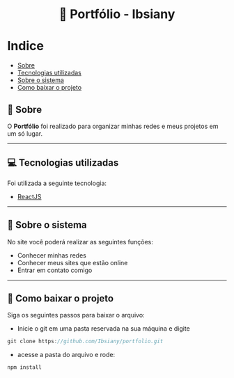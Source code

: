<h1 align="center">

  📜  Portfólio - Ibsiany
</h1>

# Indice
- [Sobre](#-sobre)
- [Tecnologias utilizadas](#-tecnologias-utilizadas)
- [Sobre o sistema](#-sobre-o-sistema)
- [Como baixar o projeto](#-como-baixar-o-projeto)

## 👀 Sobre

O **Portfólio** foi realizado para organizar minhas redes e meus projetos em um só lugar.

---

## 💻 Tecnologias utilizadas

Foi utilizada a seguinte tecnologia:

- [ReactJS](https://pt-br.reactjs.org/)

---

## 📲 Sobre o sistema

No site você poderá realizar as seguintes funções:

- Conhecer minhas redes
- Conhecer meus sites que estão online
- Entrar em contato comigo

---

## 📁 Como baixar o projeto 

Siga os seguintes passos para baixar o arquivo:

- Inicie o git em uma pasta reservada na sua máquina e digite 
```js
git clone https://github.com/Ibsiany/portfolio.git
```
- acesse a pasta do arquivo e rode:
```js
npm install
```
